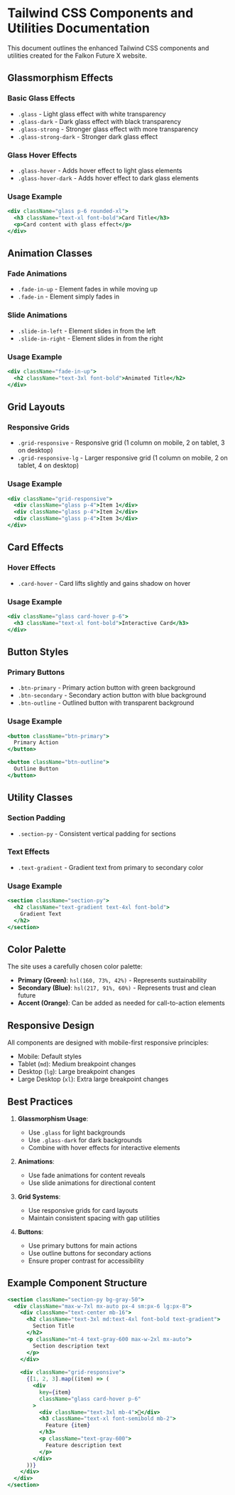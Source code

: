 # Tailwind CSS Components and Utilities Documentation

This document outlines the enhanced Tailwind CSS components and utilities created for the Falkon Future X website.

## Glassmorphism Effects

### Basic Glass Effects
- `.glass` - Light glass effect with white transparency
- `.glass-dark` - Dark glass effect with black transparency
- `.glass-strong` - Stronger glass effect with more transparency
- `.glass-strong-dark` - Stronger dark glass effect

### Glass Hover Effects
- `.glass-hover` - Adds hover effect to light glass elements
- `.glass-hover-dark` - Adds hover effect to dark glass elements

### Usage Example
```jsx
<div className="glass p-6 rounded-xl">
  <h3 className="text-xl font-bold">Card Title</h3>
  <p>Card content with glass effect</p>
</div>
```

## Animation Classes

### Fade Animations
- `.fade-in-up` - Element fades in while moving up
- `.fade-in` - Element simply fades in

### Slide Animations
- `.slide-in-left` - Element slides in from the left
- `.slide-in-right` - Element slides in from the right

### Usage Example
```jsx
<div className="fade-in-up">
  <h2 className="text-3xl font-bold">Animated Title</h2>
</div>
```

## Grid Layouts

### Responsive Grids
- `.grid-responsive` - Responsive grid (1 column on mobile, 2 on tablet, 3 on desktop)
- `.grid-responsive-lg` - Larger responsive grid (1 column on mobile, 2 on tablet, 4 on desktop)

### Usage Example
```jsx
<div className="grid-responsive">
  <div className="glass p-4">Item 1</div>
  <div className="glass p-4">Item 2</div>
  <div className="glass p-4">Item 3</div>
</div>
```

## Card Effects

### Hover Effects
- `.card-hover` - Card lifts slightly and gains shadow on hover

### Usage Example
```jsx
<div className="glass card-hover p-6">
  <h3 className="text-xl font-bold">Interactive Card</h3>
</div>
```

## Button Styles

### Primary Buttons
- `.btn-primary` - Primary action button with green background
- `.btn-secondary` - Secondary action button with blue background
- `.btn-outline` - Outlined button with transparent background

### Usage Example
```jsx
<button className="btn-primary">
  Primary Action
</button>

<button className="btn-outline">
  Outline Button
</button>
```

## Utility Classes

### Section Padding
- `.section-py` - Consistent vertical padding for sections

### Text Effects
- `.text-gradient` - Gradient text from primary to secondary color

### Usage Example
```jsx
<section className="section-py">
  <h2 className="text-gradient text-4xl font-bold">
    Gradient Text
  </h2>
</section>
```

## Color Palette

The site uses a carefully chosen color palette:

- **Primary (Green)**: `hsl(160, 73%, 42%)` - Represents sustainability
- **Secondary (Blue)**: `hsl(217, 91%, 60%)` - Represents trust and clean future
- **Accent (Orange)**: Can be added as needed for call-to-action elements

## Responsive Design

All components are designed with mobile-first responsive principles:

- Mobile: Default styles
- Tablet (`md`): Medium breakpoint changes
- Desktop (`lg`): Large breakpoint changes
- Large Desktop (`xl`): Extra large breakpoint changes

## Best Practices

1. **Glassmorphism Usage**:
   - Use `.glass` for light backgrounds
   - Use `.glass-dark` for dark backgrounds
   - Combine with hover effects for interactive elements

2. **Animations**:
   - Use fade animations for content reveals
   - Use slide animations for directional content

3. **Grid Systems**:
   - Use responsive grids for card layouts
   - Maintain consistent spacing with gap utilities

4. **Buttons**:
   - Use primary buttons for main actions
   - Use outline buttons for secondary actions
   - Ensure proper contrast for accessibility

## Example Component Structure

```jsx
<section className="section-py bg-gray-50">
  <div className="max-w-7xl mx-auto px-4 sm:px-6 lg:px-8">
    <div className="text-center mb-16">
      <h2 className="text-3xl md:text-4xl font-bold text-gradient">
        Section Title
      </h2>
      <p className="mt-4 text-gray-600 max-w-2xl mx-auto">
        Section description text
      </p>
    </div>
    
    <div className="grid-responsive">
      {[1, 2, 3].map((item) => (
        <div 
          key={item} 
          className="glass card-hover p-6"
        >
          <div className="text-3xl mb-4">🌟</div>
          <h3 className="text-xl font-semibold mb-2">
            Feature {item}
          </h3>
          <p className="text-gray-600">
            Feature description text
          </p>
        </div>
      ))}
    </div>
  </div>
</section>
```